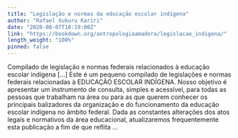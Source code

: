 ```yaml
---
title: "Legislação e normas da educação escolar indígena"
author: "Rafael Xukuru Kariri"
date: "2020-08-07T18:19:00Z"
link: "https://bookdown.org/antropologiaamadora/legislacao_indigena/"
length_weight: "100%"
pinned: false
---
```


Compilado de legislação e normas federais relacionados à educação escolar indígena [...] Este é um pequeno compilado de legislações e normas federais relacionadas à EDUCAÇÃO ESCOLAR INDÍGENA. Nosso objetivo é apresentar um instrumento de consulta, simples e acessível, para todas as pessoas que trabalham na área ou para as que querem conhecer os principais balizadores da organização e do funcionamento da educação escolar indígena no âmbito federal. Dada as constantes alterações dos atos legais e normativos da área educacional, atualizaremos frequentemente esta publicação a fim de que reflita ...
